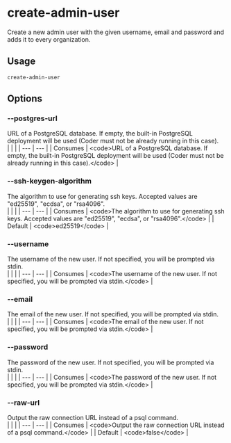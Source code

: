 
# create-admin-user

 
Create a new admin user with the given username, email and password and adds it to every organization.


## Usage
```console
create-admin-user
```


## Options
### --postgres-url
URL of a PostgreSQL database. If empty, the built-in PostgreSQL deployment will be used (Coder must not be already running in this case).
<br/>
| | |
| --- | --- |
| Consumes | &lt;code&gt;URL of a PostgreSQL database. If empty, the built-in PostgreSQL deployment will be used (Coder must not be already running in this case).&lt;/code&gt; |

### --ssh-keygen-algorithm
The algorithm to use for generating ssh keys. Accepted values are &#34;ed25519&#34;, &#34;ecdsa&#34;, or &#34;rsa4096&#34;.
<br/>
| | |
| --- | --- |
| Consumes | &lt;code&gt;The algorithm to use for generating ssh keys. Accepted values are &#34;ed25519&#34;, &#34;ecdsa&#34;, or &#34;rsa4096&#34;.&lt;/code&gt; |
| Default |     &lt;code&gt;ed25519&lt;/code&gt; |



### --username
The username of the new user. If not specified, you will be prompted via stdin.
<br/>
| | |
| --- | --- |
| Consumes | &lt;code&gt;The username of the new user. If not specified, you will be prompted via stdin.&lt;/code&gt; |

### --email
The email of the new user. If not specified, you will be prompted via stdin.
<br/>
| | |
| --- | --- |
| Consumes | &lt;code&gt;The email of the new user. If not specified, you will be prompted via stdin.&lt;/code&gt; |

### --password
The password of the new user. If not specified, you will be prompted via stdin.
<br/>
| | |
| --- | --- |
| Consumes | &lt;code&gt;The password of the new user. If not specified, you will be prompted via stdin.&lt;/code&gt; |

### --raw-url
Output the raw connection URL instead of a psql command.
<br/>
| | |
| --- | --- |
| Consumes | &lt;code&gt;Output the raw connection URL instead of a psql command.&lt;/code&gt; |
| Default |     &lt;code&gt;false&lt;/code&gt; |


